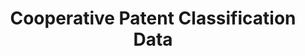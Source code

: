 ---
bigquery: https://console.cloud.google.com/bigquery?p=patents-public-data&d=cpc&page=dataset
citation: '“Cooperative Patent Classification” by the EPO and USPTO, for public use. '
contributors: EPO, USPTO
cost: None
description: Cooperative Patent Classification Data contains the scheme and definitions
  of the Cooperative Patent Classification system for classifying patent documents.
  The CPC is the result of a partnership between the EPO and the USPTO in their joint
  effort to develop a common, internationally compatible classification system for
  technical documents, in particular patent publications, which will be used by both
  offices in the patent granting process
documentation: https://www.cooperativepatentclassification.org/cpcSchemeAndDefinitions
last_edit: 04/10/2022, 13:33:46
location: https://www.cooperativepatentclassification.org/index
maintained_by: USPTO, EPO
schema_fields:
- glossary
- residual_references
- titleFull
- title_part
- limiting_references
- breakdownCode
- title_full
- application_references
- child_groups
- notAllocatable
- limitingReferences
- symbol
- dateRevised
- not_allocatable
- date_revised
- synonyms
- informative_references
- residualReferences
- ipcConcordant
- parents
- children
- level
- definition
- applicationReferences
- breakdown_code
- childGroups
- status
- informativeReferences
- ipc_concordant
- additional_only
- titlePart
- sizeCache
shortname: cooperative_patent_classification
tags:
- patents
- science
title: Cooperative Patent Classification Data
uuid: 984374a7-16e9-4b35-9445-458daceb01bf
---